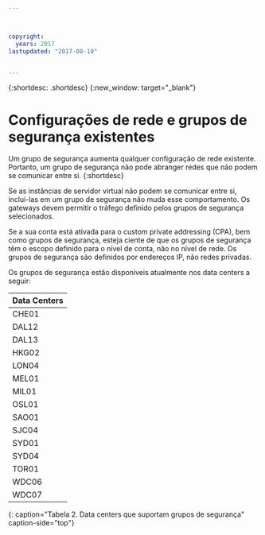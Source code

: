 ```yaml
---



copyright:
  years: 2017
lastupdated: "2017-08-10"


---
```


{:shortdesc: .shortdesc}
{:new_window: target="_blank"}

# Configurações de rede e grupos de segurança existentes

Um grupo de segurança aumenta qualquer configuração de rede existente. Portanto, um grupo de segurança não pode abranger redes que não podem se comunicar
entre si. 
{:shortdesc}

Se as instâncias de servidor virtual não podem se comunicar entre si, incluí-las em um grupo de segurança não muda esse
comportamento. Os gateways devem permitir o tráfego definido pelos grupos de segurança selecionados.

Se a sua conta está ativada para o custom private addressing (CPA), bem como grupos de segurança, esteja ciente de que os grupos de segurança têm o escopo definido para o nível de conta, não no nível de rede. Os grupos de segurança são definidos por endereços IP, não redes privadas.

Os grupos de segurança estão disponíveis atualmente nos data centers a seguir:

| Data Centers      | 
|:------------------|
| CHE01             |
| DAL12             |
| DAL13             |
| HKG02             |
| LON04             |
| MEL01             |
| MIL01             |
| OSL01             |
| SAO01             |
| SJC04             |
| SYD01             |
| SYD04             |
| TOR01             |
| WDC06             |
| WDC07             |
{: caption="Tabela 2. Data centers que suportam grupos de segurança" caption-side="top"} 
